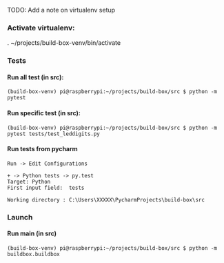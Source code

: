 TODO: Add a note on virtualenv setup


### Activate virtualenv:
. ~/projects/build-box-venv/bin/activate

### Tests 
#### Run all test (in src):
`(build-box-venv) pi@raspberrypi:~/projects/build-box/src $ python -m pytest`

#### Run specific test (in src):
`(build-box-venv) pi@raspberrypi:~/projects/build-box/src $ python -m pytest tests/test_leddigits.py`

#### Run tests from pycharm
~~~~
Run -> Edit Configurations

+ -> Python tests -> py.test
Target: Python
First input field:  tests

Working directory : C:\Users\XXXXX\PycharmProjects\build-box\src
~~~~

### Launch
#### Run main (in src)
`(build-box-venv) pi@raspberrypi:~/projects/build-box/src $ python -m buildbox.buildbox`

